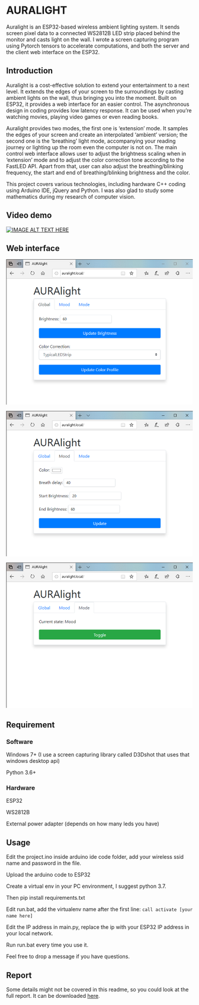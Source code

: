 # AURALIGHT
Auralight is an ESP32-based wireless ambient lighting system. It sends screen pixel data to a connected WS2812B LED strip placed behind the monitor and casts light on the wall. I wrote a screen capturing program using Pytorch tensors to accelerate computations, and both the server and the client web interface on the ESP32.

## Introduction
Auralight is a cost-effective solution to extend your entertainment to a next
level. It extends the edges of your screen to the surroundings by casting
ambient lights on the wall, thus bringing you into the moment. Built on ESP32,
it provides a web interface for an easier control. The asynchronous design in
coding provides low latency response. It can be used when you’re watching
movies, playing video games or even reading books.

Auralight provides two modes, the first one is ‘extension’ mode. It samples the
edges of your screen and create an interpolated ‘ambient’ version; the second
one is the ‘breathing’ light mode, accompanying your reading journey or lighting
up the room even the computer is not on. The main control web interface
allows user to adjust the brightness scaling when in ‘extension’ mode and to
adjust the color correction tone according to the FastLED API. Apart from
that, user can also adjust the breathing/blinking frequency, the start and end of
breathing/blinking brightness and the color.

This project covers various technologies, including hardware C++ coding using
Arduino IDE, jQuery and Python. I was also glad to study some mathematics
during my research of computer vision.

## Video demo
[![IMAGE ALT TEXT HERE](https://img.youtube.com/vi/IZyTaM33Dow/0.jpg)](https://www.youtube.com/watch?v=IZyTaM33Dow)

## Web interface
![0](https://raw.githubusercontent.com/thetobysiu/auralight/master/img/0.png)

![1](https://raw.githubusercontent.com/thetobysiu/auralight/master/img/1.png)

![2](https://raw.githubusercontent.com/thetobysiu/auralight/master/img/2.png)

## Requirement
### Software
Windows 7+ (I use a screen capturing library called D3Dshot that uses that windows desktop api)

Python 3.6+
### Hardware
ESP32

WS2812B

External power adapter (depends on how many leds you have)

## Usage
Edit the project.ino inside arduino ide code folder, add your wireless ssid name and password in the file.

Upload the arduino code to ESP32

Create a virtual env in your PC environment, I suggest python 3.7.

Then pip install requirements.txt

Edit run.bat, add the virtualenv name after the first line:
``
call activate [your name here]
``

Edit the IP address in main.py, replace the ip with your ESP32 IP address in your local network.

Run run.bat every time you use it.

Feel free to drop a message if you have questions.

## Report
Some details might not be covered in this readme, so you could look at the full report.
It can be downloaded [here](https://github.com/thetobysiu/auralight/raw/master/report.pdf).
